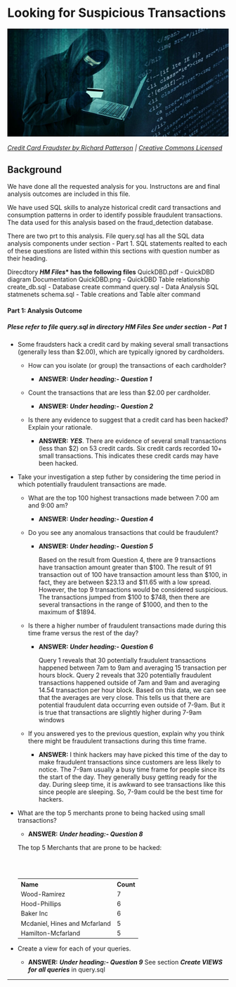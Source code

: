 # Looking for Suspicious Transactions

![Credit card fraudster](Images/credit_card_fraudster.jpg) 

*[Credit Card Fraudster by Richard Patterson](https://www.flickr.com/photos/136770128@N07/42252105582/) | [Creative Commons Licensed](https://creativecommons.org/licenses/by/2.0/)*

## Background

We have done all the requested analysis for you.  Instructons are and final analysis outcomes are included in this file. 

We have used SQL skills to analyze historical credit card transactions and consumption patterns in order to identify possible fraudulent transactions. The data used for this analysis based on the fraud_detection database.

There are two prt to this analysis. File query.sql has all the SQL data analysis components under section - Part 1. SQL statements realted to each of these questions are listed within this sections with question number as their heading. 

Direcdtory __*HM Files** has the following files__
  	QuickDBD.pdf	- QuickDBD diagram Documentation
	QuickDBD.png	- QuickDBD Table relationship
	create_db.sql	- Database create command
	query.sql	- Data Analysis SQL statmenets
	schema.sql	- Table creations and Table alter command
  

#### Part 1: Analysis Outcome
   ##### Plese refer to file ***query.sql in directory HM Files***  _See under section - Pat 1_

* Some fraudsters hack a credit card by making several small transactions (generally less than $2.00), which are typically ignored by cardholders. 

  * How can you isolate (or group) the transactions of each cardholder?

    - **ANSWER:** ***Under heading:- _Question 1_***

  * Count the transactions that are less than $2.00 per cardholder. 
   
    - **ANSWER:** ***Under heading:- _Question 2_***
  
  * Is there any evidence to suggest that a credit card has been hacked? Explain your rationale.

    - **ANSWER:**  ***YES***. There are evidence of several small transactions (less than $2) on 53 credit cards. 
	  Six credit cards recorded 10+ small transactions. This indicates these credit cards may have been hacked. 


* Take your investigation a step futher by considering the time period in which potentially fraudulent transactions are made. 

  * What are the top 100 highest transactions made between 7:00 am and 9:00 am?

    - **ANSWER:** ***Under heading:- _Question 4_*** 


  * Do you see any anomalous transactions that could be fraudulent?

    - **ANSWER:** ***Under heading:- _Question 5_*** 
    
	  Based on the result from Question 4, there are 9 transactions have transaction amount greater than $100. The result of 91 transaction out of 100 have transaction amount less than $100, in fact, they are between $23.13 and $11.65 with a low spread. However, the top 9 transactions would be considered suspicious. The transactions jumped from $100 to $748, then there are several transactions in the range of $1000, and then to the maximum of $1894.

  * Is there a higher number of fraudulent transactions made during this time frame versus the rest of the day?

    - **ANSWER:** ***Under heading:- _Question 6_*** 
    
	  Query 1 reveals that 30 potentially fraudulent transactions happened between 7am to 9am and averaging 15 transaction per hours block. Query 2 reveals that 320 potentially fraudulent transactions happened outside of 7am and 9am and averaging 14.54 transaction per hour block. Based on this data, we can see that the averages are very close. This tells us that there are potential fraudulent data occurring even outside of 7-9am.  But it is true that transactions are slightly higher during 7-9am windows
    

  * If you answered yes to the previous question, explain why you think there might be fraudulent transactions during this time frame.

    - **ANSWER:**  I think hackers may have picked this time of the day to make fraudulent transactions since customers are less likely to notice. The 7-9am usually a busy time  frame for people since its the start of the day. They generally busy getting ready for the day. During sleep time, it is awkward to see transactions like this since people are sleeping. So, 7-9am could be the best time for hackers.


* What are the top 5 merchants prone to being hacked using small transactions?
  
    - **ANSWER:** ***Under heading:- _Question 8_***
  
    The top 5 Merchants that are prone to be hacked:
      <table>
        <tr>
          <th>Name</th>
          <th>Count</th>
        </tr>
        <tr>
          <td>Wood-Ramirez</td>
          <td>7</td>
        </tr>
        <tr>
          <td>Hood-Phillips</td>
          <td>6</td>
        </tr>
        <tr>
          <td>Baker Inc</td>
          <td>6</td>
        </tr>
        <tr>
          <td>Mcdaniel, Hines and Mcfarland</td>
          <td>5</td>
        </tr>  
        <tr>
          <td>Hamilton-Mcfarland</td>
          <td>5</td>
        </tr>   
      </table>
   
  
    
* Create a view for each of your queries.

  - **ANSWER:** ***Under heading:- _Question 9_***  See section ***Create VIEWS for all queries*** in query.sql


---
